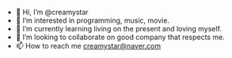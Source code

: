 - 👋 Hi, I’m @creamystar
- 👀 I’m interested in programming, music, movie. 
- 🌱 I’m currently learning living on the present and loving myself.
- 💞️ I’m looking to collaborate on good company that respects me.
- 📫 How to reach me <creamystar@naver.com>

<!---
creamystar/creamystar is a ✨ special ✨ repository because its `README.md` (this file) appears on your GitHub profile.
You can click the Preview link to take a look at your changes.
--->

